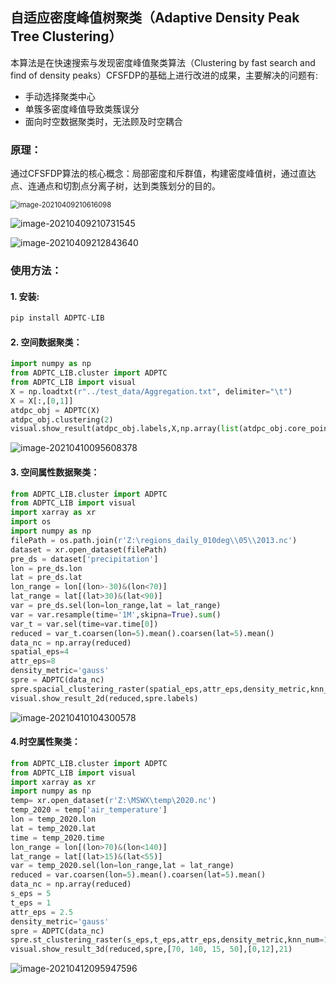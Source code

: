 <!--
 * @Description: 
 * @Author: SongJ
 * @Date: 2020-12-29 13:52:28
 * @LastEditTime: 2021-04-12 10:44:01
 * @LastEditors: SongJ
-->

## 自适应密度峰值树聚类（Adaptive Density Peak Tree Clustering）
本算法是在快速搜索与发现密度峰值聚类算法（Clustering by fast search and find of density peaks）CFSFDP的基础上进行改进的成果，主要解决的问题有:
- 手动选择聚类中心
- 单簇多密度峰值导致类簇误分
- 面向时空数据聚类时，无法顾及时空耦合
### 原理：
通过CFSFDP算法的核心概念：局部密度和斥群值，构建密度峰值树，通过直达点、连通点和切割点分离子树，达到类簇划分的目的。

<img src="https://cdn.jsdelivr.net/gh/SuilandCoder/PicStorage//img/image-20210409210616098.png" alt="image-20210409210616098" style="zoom: 80%;" />

![image-20210409210731545](https://cdn.jsdelivr.net/gh/SuilandCoder/PicStorage//img/image-20210409210731545.png)

![image-20210409212843640](https://cdn.jsdelivr.net/gh/SuilandCoder/PicStorage//img/image-20210409212843640.png)

### 使用方法：
#### 1. 安装:

```python
pip install ADPTC-LIB
```

#### 2. 空间数据聚类：

```python
import numpy as np
from ADPTC_LIB.cluster import ADPTC
from ADPTC_LIB import visual
X = np.loadtxt(r"../test_data/Aggregation.txt", delimiter="\t")
X = X[:,[0,1]]
atdpc_obj = ADPTC(X)
atdpc_obj.clustering(2)
visual.show_result(atdpc_obj.labels,X,np.array(list(atdpc_obj.core_points)))
```

![image-20210410095608378](https://cdn.jsdelivr.net/gh/SuilandCoder/PicStorage//img/image-20210410095608378.png)

#### 3. 空间属性数据聚类：

```python
from ADPTC_LIB.cluster import ADPTC
from ADPTC_LIB import visual
import xarray as xr
import os
import numpy as np
filePath = os.path.join(r'Z:\regions_daily_010deg\\05\\2013.nc')
dataset = xr.open_dataset(filePath)
pre_ds = dataset['precipitation']
lon = pre_ds.lon
lat = pre_ds.lat
lon_range = lon[(lon>-30)&(lon<70)]
lat_range = lat[(lat>30)&(lat<90)]
var = pre_ds.sel(lon=lon_range,lat = lat_range)
var = var.resample(time='1M',skipna=True).sum()
var_t = var.sel(time=var.time[0])
reduced = var_t.coarsen(lon=5).mean().coarsen(lat=5).mean()
data_nc = np.array(reduced)
spatial_eps=4
attr_eps=8
density_metric='gauss'
spre = ADPTC(data_nc)
spre.spacial_clustering_raster(spatial_eps,attr_eps,density_metric,knn_num=100,leaf_size=3000,connect_eps=0.9)
visual.show_result_2d(reduced,spre.labels)
```

![image-20210410104300578](https://cdn.jsdelivr.net/gh/SuilandCoder/PicStorage//img/image-20210410104300578.png)

#### 4.时空属性聚类：

```python
from ADPTC_LIB.cluster import ADPTC
from ADPTC_LIB import visual
import xarray as xr
import numpy as np
temp= xr.open_dataset(r'Z:\MSWX\temp\2020.nc')
temp_2020 = temp['air_temperature']
lon = temp_2020.lon
lat = temp_2020.lat
time = temp_2020.time
lon_range = lon[(lon>70)&(lon<140)]
lat_range = lat[(lat>15)&(lat<55)]
var = temp_2020.sel(lon=lon_range,lat = lat_range)
reduced = var.coarsen(lon=5).mean().coarsen(lat=5).mean()
data_nc = np.array(reduced)
s_eps = 5
t_eps = 1
attr_eps = 2.5
density_metric='gauss'
spre = ADPTC(data_nc)
spre.st_clustering_raster(s_eps,t_eps,attr_eps,density_metric,knn_num=100,leaf_size=3000,connect_eps=0.9)
visual.show_result_3d(reduced,spre,[70, 140, 15, 50],[0,12],21)
```

![image-20210412095947596](https://cdn.jsdelivr.net/gh/SuilandCoder/PicStorage//img/image-20210412095947596.png)